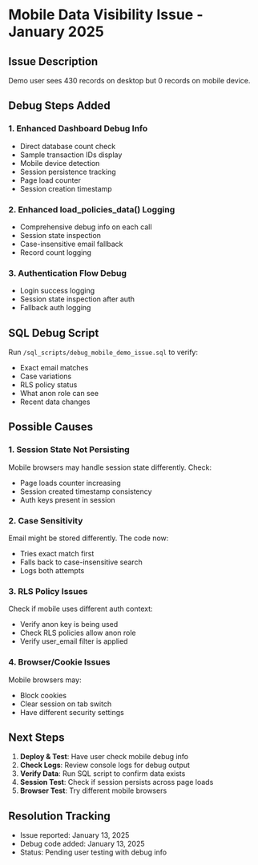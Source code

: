 # Mobile Data Visibility Issue - January 2025

## Issue Description
Demo user sees 430 records on desktop but 0 records on mobile device.

## Debug Steps Added

### 1. Enhanced Dashboard Debug Info
- Direct database count check
- Sample transaction IDs display
- Mobile device detection
- Session persistence tracking
- Page load counter
- Session creation timestamp

### 2. Enhanced load_policies_data() Logging
- Comprehensive debug info on each call
- Session state inspection
- Case-insensitive email fallback
- Record count logging

### 3. Authentication Flow Debug
- Login success logging
- Session state inspection after auth
- Fallback auth logging

## SQL Debug Script
Run `/sql_scripts/debug_mobile_demo_issue.sql` to verify:
- Exact email matches
- Case variations
- RLS policy status
- What anon role can see
- Recent data changes

## Possible Causes

### 1. Session State Not Persisting
Mobile browsers may handle session state differently. Check:
- Page loads counter increasing
- Session created timestamp consistency
- Auth keys present in session

### 2. Case Sensitivity
Email might be stored differently. The code now:
- Tries exact match first
- Falls back to case-insensitive search
- Logs both attempts

### 3. RLS Policy Issues
Check if mobile uses different auth context:
- Verify anon key is being used
- Check RLS policies allow anon role
- Verify user_email filter is applied

### 4. Browser/Cookie Issues
Mobile browsers may:
- Block cookies
- Clear session on tab switch
- Have different security settings

## Next Steps

1. **Deploy & Test**: Have user check mobile debug info
2. **Check Logs**: Review console logs for debug output
3. **Verify Data**: Run SQL script to confirm data exists
4. **Session Test**: Check if session persists across page loads
5. **Browser Test**: Try different mobile browsers

## Resolution Tracking
- Issue reported: January 13, 2025
- Debug code added: January 13, 2025
- Status: Pending user testing with debug info
